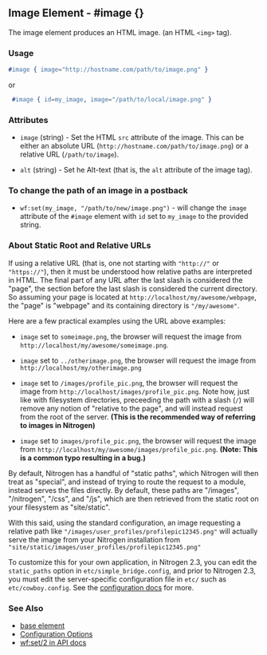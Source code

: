 <!-- dash: #image | Element | ###:Section -->



## Image Element - #image {}

   The image element produces an HTML image. (an HTML `<img>` tag).

### Usage

```erlang
#image { image="http://hostname.com/path/to/image.png" }
```
or
```erlang
 #image { id=my_image, image="/path/to/local/image.png" }

```

### Attributes

* `image` (string) - Set the HTML `src` attribute of the image. This can
  be either an absolute URL (`http://hostname.com/path/to/image.png`) or a
  relative URL (`/path/to/image`).

* `alt` (string) - Set he Alt-text (that is, the `alt` attribute of the
  image tag).

### To change the path of an image in a postback

* `wf:set(my_image, "/path/to/new/image.png")` - will change the `image`
  attribute of the `#image` element with `id` set to `my_image` to the provided
  string.

### About Static Root and Relative URLs

If using a relative URL (that is, one not starting with `"http://"` or
`"https://"`), then it must be understood how relative paths are interpreted in
HTML.  The final part of any URL after the last slash is considered the "page",
the section before the last slash is considered the current directory. So
assuming your page is located at `http://localhost/my/awesome/webpage`, the
"page" is "webpage" and its containing directory is `"/my/awesome"`.

Here are a few practical examples using the URL above examples:
 *  `image` set to `someimage.png`, the browser will request the image
     from `http://localhost/my/awesome/someimage.png`.

 *  `image` set to `../otherimage.png`, the browser will request the image
     from `http://localhost/my/otherimage.png`

 *  `image` set to `/images/profile_pic.png`, the browser will request the
     image from `http://localhost/images/profile_pic.png`. Note how, just like
     with filesystem directories, preceeding the path with a slash (`/`) will
     remove any notion of "relative to the page", and will instead request from
     the root of the server. **(This is the recommended way of referring to
     images in Nitrogen)**

 *  `image` set to `images/profile_pic.png`, the browser will request the
     image from `http://localhost/my/awesome/images/profile_pic.png`. **(Note:
     This is a common typo resulting in a bug.)**

By default, Nitrogen has a handful of "static paths", which Nitrogen will then
treat as "special", and instead of trying to route the request to a module,
instead serves the files directly.  By default, these paths are "/images",
"/nitrogen", "/css", and "/js", which are then retrieved from the static root
on your filesystem as "site/static".

With this said, using the standard configuration, an image requesting a
relative path like `"/images/user_profiles/profilepic12345.png"` will actually
serve the image from your Nitrogen installation from
`"site/static/images/user_profiles/profilepic12345.png"`

To customize this for your own application, in Nitrogen 2.3, you can edit the
`static_paths` option in `etc/simple_bridge.config`, and prior to Nitrogen 2.3,
you must edit the server-specific configuration file in `etc/` such as
`etc/cowboy.config`. See the [configuration docs](config.md) for more.

### See Also

 *  [base element](./element_base.md)
 *  [Configuration Options](./config.md)
 *  [wf:set/2 in API docs](./api.md)
